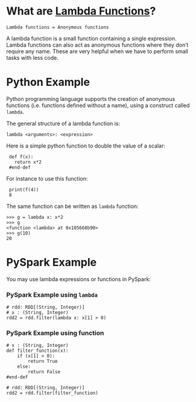 # What are [Lambda Functions](./Lambda_Expressions.pdf)?

	Lambda functions = Anonymous functions

A lambda function is a small function containing a single expression. 
Lambda functions can also act as anonymous functions where they don’t 
require any name. These are very helpful when we have to perform small 
tasks with less code.

# Python Example

Python programming language supports the creation of anonymous functions 
(i.e. functions defined without a name), using a construct called `lambda`.

The general structure of a lambda function is:

 	lambda <arguments>: <expression>
 

Here is a simple python function to double the value of a scalar:

	 def f(x): 
	   return x*2
     #end-def

For instance to use this function:

	 print(f(4))
	 8
 

The same function can be written as `lambda` function:

 	>>> g = lambda x: x*2
	>>> g
	<function <lambda> at 0x105668b90>
	>>> g(10)
	20
	

# PySpark Example

You may use lambda expressions or functions in PySpark:


### PySpark Example using `lambda` 

	# rdd: RDD[(String, Integer)]
	# x : (String, Integer)
	rdd2 = rdd.filter(lambda x: x[1] > 0)
	

### PySpark Example using function

	# x : (String, Integer)
	def filter_function(x):
		if (x[1] > 0):
			return True
		else:
			return False
	#end-def

	# rdd: RDD[(String, Integer)]
	rdd2 = rdd.filter(filter_function)


